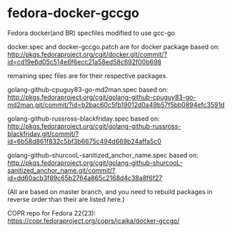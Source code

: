 # fedora-docker-gccgo
Fedora docker(and BR) specfiles modified to use gcc-go

docker.spec and docker-gccgo.patch are for docker package 
based on:
http://pkgs.fedoraproject.org/cgit/docker.git/commit/?id=cd19e6d05c514e6f6ecc21a58ed58c692f00b698

remaining spec files are for their respective packages.

golang-github-cpuguy83-go-md2man.spec
based on:
http://pkgs.fedoraproject.org/cgit/golang-github-cpuguy83-go-md2man.git/commit/?id=b2bac60c5fb19012d0a49b57f5bb0894efc3591d

golang-github-russross-blackfriday.spec
based on:
http://pkgs.fedoraproject.org/cgit/golang-github-russross-blackfriday.git/commit/?id=6b58d861f832c5bf3b6675c494d669b24affa5c0

golang-github-shurcooL-sanitized_anchor_name.spec
based on:
http://pkgs.fedoraproject.org/cgit/golang-github-shurcooL-sanitized_anchor_name.git/commit/?id=dd60acb3f89c65b2764a865c2168d4c38a8f6f27


(All are based on master branch, and you need to rebuild packages in reverse order than their are listed here.)

COPR repo for Fedora 22(23):
https://copr.fedoraproject.org/coprs/jcajka/docker-gccgo/
